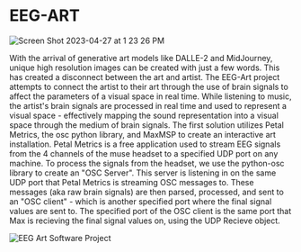 # EEG-ART
![Screen Shot 2023-04-27 at 1 23 26 PM](https://github.com/ParkerLischwe/EEG-ART/assets/63138339/789837cf-0807-4d43-b398-705be6d838f5) 

With the arrival of generative art models like DALLE-2 and MidJourney, unique high resolution images can be created with just a few words. This has created a disconnect between the art and artist. The EEG-Art project attempts to connect the artist to their art through the use of brain signals to affect the parameters of a visual space in real time. While listening to music, the artist's brain signals are processed in real time and used to represent a visual space - effectively mapping the sound representation into a visual space through the medium of brain signals. The first solution utilizes Petal Metrics, the osc python library, and MaxMSP to create an interactive art installation. Petal Metrics is a free application used to stream EEG signals from the 4 channels of the muse headset to a specified UDP port on any machine. To process the signals from the headset, we use the python-osc library to create an "OSC Server". This server is listening in on the same UDP port that Petal Metrics is streaming OSC messages to. These messages (aka raw brain signals) are then parsed, processed, and sent to an "OSC client" - which is another specified port where the final signal values are sent to. The specified port of the OSC client is the same port that Max is recieving the final signal values on, using the UDP Recieve object.



![EEG Art Software Project](https://github.com/ParkerLischwe/EEG-ART/assets/63138339/511cfedd-ab9c-4409-8cdd-724730c81873)
